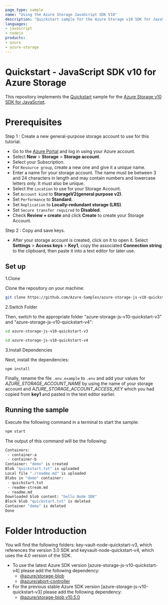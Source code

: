 ```yaml
---
page_type: sample
name: "Using the Azure Storage JavaScript SDK V10"
description: "Quickstart sample for the Azure Storage v10 SDK for JavaScript."
languages:
- javascript
- nodejs
products:
- azure
- azure-storage
---
```


# Quickstart - JavaScript SDK v10 for Azure Storage

This repository implements the [Quickstart](http://docs.microsoft.com/azure/storage/blobs/storage-quickstart-blobs-nodejs-v10) sample for the [Azure Storage v10 SDK for JavaScript](https://github.com/Azure/azure-storage-js).

# Prerequisites
Step 1 : Create a new general-purpose storage account to use for this tutorial. 
 
*  Go to the [Azure Portal](https://portal.azure.com) and log in using your Azure account. 
*  Select **New** > **Storage** > **Storage account**. 
*  Select your Subscription. 
*  For `Resource group`, create a new one and give it a unique name. 
*  Enter a name for your storage account. The name must be between 3 and 24 characters in length and may contain numbers and lowercase letters only. It must also be unique.
*  Select the `Location` to use for your Storage Account.
*  Set `Account kind` to **StorageV2(general purpose v2)**.
*  Set `Performance` to **Standard**. 
*  Set `Replication` to **Locally-redundant storage (LRS)**.
*  Set `Secure transfer required` to **Disabled**.
*  Check **Review + create** and click **Create** to create your Storage Account. 
 
Step 2 : Copy and save keys.
 
 * After your storage account is created, click on it to open it. Select **Settings** > **Access keys** > **Key1**, copy the associated **Connection string** to the clipboard, then paste it into a text editor for later use.

## Set up

1.Clone

Clone the repository on your machine:

```bash
git clone https://github.com/Azure-Samples/azure-storage-js-v10-quickstart.git 
```

2.Switch Folder

Then, switch to the appropriate folder "azure-storage-js-v10-quickstart-v3" and "azure-storage-js-v10-quickstart-v4":

```bash
cd azure-storage-js-v10-quickstart-v3
```

```bash
cd azure-storage-js-v10-quickstart-v4
```

3.Install Dependencies

Next, install the dependencies:

    npm install

Finally, rename the file `.env.example` to `.env` and add your values for *AZURE_STORAGE_ACCOUNT_NAME* by using the name of your storage account and *AZURE_STORAGE_ACCOUNT_ACCESS_KEY* which you had copied from **key1** and pasted in the text editor earlier.


## Running the sample

Execute the following command in a terminal to start the sample:

```bash
npm start
```

The output of this command will be the following:

```bash
Containers:
 - container-a
 - container-b
Container: "demo" is created
Blob "quickstart.txt" is uploaded
Local file "./readme.md" is uploaded
Blobs in "demo" container:
 - quickstart.txt
 - readme-stream.md
 - readme.md
Downloaded blob content: "hello Node SDK"
Block blob "quickstart.txt" is deleted
Container "demo" is deleted
Done
```

# Folder Introduction
You will find the following folders: key-vault-node-quickstart-v3, which references the version 3.0 SDK and keyvault-node-quickstart-v4, which uses the 4.0 version of the SDK.
* To use the latest Azure SDK version [azure-storage-js-v10-quickstart-v4] please add the following dependency:
  * [@azure/storage-blob](https://www.npmjs.com/package/@azure/storage-blob)
  * [@azure/abort-controller](https://www.npmjs.com/package/@azure/abort-controller)
* For the previous stable Azure SDK version [azure-storage-js-v10-quickstart-v3] please add the following dependency:
  * [@azure/storage-blob v10.5.0](https://www.npmjs.com/package/@azure/storage-blob/v/10.5.0)
